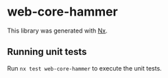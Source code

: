 # web-core-hammer

This library was generated with [Nx](https://nx.dev).

## Running unit tests

Run `nx test web-core-hammer` to execute the unit tests.
